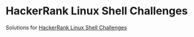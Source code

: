 # HackerRank Linux Shell Challenges
Solutions for [HackerRank Linux Shell Challenges](https://www.hackerrank.com/domains/shell)
